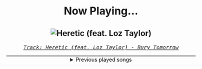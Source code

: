 <div align="center"> 
<h1>Now Playing...</h1>

![Heretic (feat. Loz Taylor)](https://i.scdn.co/image/ab67616d00001e0205cf4716a366cd02d67c0f76)
--
_<samp><a href="https://open.spotify.com/track/2mTi7e03FygOF0bds32848">Track: Heretic (feat. Loz Taylor) - Bury Tomorrow</a></samp>_

<div style="border: 1px #4B5054 solid"></div>
<details>
  <summary>
    Previous played songs
  </summary>
  <table>
    <thead>
      <tr>
        <th>
          Artist
        </th>
        <th>
          Song
        </th>
        <th>
          Link
        </th>
      </tr>
    </thead>
    <tbody>
      <tr><td>Bury Tomorrow</td><td>Heretic (feat. Loz Taylor)</td><td><a href="https://open.spotify.com/track/2mTi7e03FygOF0bds32848">https://open.spotify.com/track/2mTi7e03FygOF0bds32848</a></td></tr><tr><td>Bury Tomorrow</td><td>Heretic (feat. Loz Taylor)</td><td><a href="https://open.spotify.com/track/2mTi7e03FygOF0bds32848">https://open.spotify.com/track/2mTi7e03FygOF0bds32848</a></td></tr><tr><td>Bury Tomorrow</td><td>Heretic (feat. Loz Taylor)</td><td><a href="https://open.spotify.com/track/2mTi7e03FygOF0bds32848">https://open.spotify.com/track/2mTi7e03FygOF0bds32848</a></td></tr><tr><td>Bury Tomorrow</td><td>Heretic (feat. Loz Taylor)</td><td><a href="https://open.spotify.com/track/2mTi7e03FygOF0bds32848">https://open.spotify.com/track/2mTi7e03FygOF0bds32848</a></td></tr><tr><td>Bury Tomorrow</td><td>Heretic (feat. Loz Taylor)</td><td><a href="https://open.spotify.com/track/2mTi7e03FygOF0bds32848">https://open.spotify.com/track/2mTi7e03FygOF0bds32848</a></td></tr><tr><td>Bury Tomorrow</td><td>Heretic (feat. Loz Taylor)</td><td><a href="https://open.spotify.com/track/2mTi7e03FygOF0bds32848">https://open.spotify.com/track/2mTi7e03FygOF0bds32848</a></td></tr><tr><td>Bury Tomorrow</td><td>Heretic (feat. Loz Taylor)</td><td><a href="https://open.spotify.com/track/2mTi7e03FygOF0bds32848">https://open.spotify.com/track/2mTi7e03FygOF0bds32848</a></td></tr><tr><td>Bad Omens</td><td>THE DEATH OF PEACE OF MIND</td><td><a href="https://open.spotify.com/track/6tRneEcItwpSxBtqgem5Dr">https://open.spotify.com/track/6tRneEcItwpSxBtqgem5Dr</a></td></tr><tr><td>Bad Omens</td><td>Just Pretend</td><td><a href="https://open.spotify.com/track/1H4Y9uW4N0LsxJUz0VnaPJ">https://open.spotify.com/track/1H4Y9uW4N0LsxJUz0VnaPJ</a></td></tr><tr><td>Fabvl</td><td>Let It All Burn</td><td><a href="https://open.spotify.com/track/0H5sh6u7xJTAYSHSnh2S8i">https://open.spotify.com/track/0H5sh6u7xJTAYSHSnh2S8i</a></td></tr><tr><td>Rustage</td><td>Look At Me Now</td><td><a href="https://open.spotify.com/track/1aB3jsICVmMsMDV2PaFYAz">https://open.spotify.com/track/1aB3jsICVmMsMDV2PaFYAz</a></td></tr><tr><td>Rustage</td><td>Look At Me Now</td><td><a href="https://open.spotify.com/track/1aB3jsICVmMsMDV2PaFYAz">https://open.spotify.com/track/1aB3jsICVmMsMDV2PaFYAz</a></td></tr><tr><td>Fabvl</td><td>Memory (Inspired by "Bleach")</td><td><a href="https://open.spotify.com/track/7Gg5Pa39I5rjW4aJmaSLf8">https://open.spotify.com/track/7Gg5Pa39I5rjW4aJmaSLf8</a></td></tr><tr><td>Rustage</td><td>Bleed Gray (Akatsuki Rap)</td><td><a href="https://open.spotify.com/track/6fmJ51HRXJx6YVhzv5aSAW">https://open.spotify.com/track/6fmJ51HRXJx6YVhzv5aSAW</a></td></tr><tr><td>Limp Bizkit</td><td>Rollin' (Air Raid Vehicle)</td><td><a href="https://open.spotify.com/track/3IV4swNduIRunHREK80owz">https://open.spotify.com/track/3IV4swNduIRunHREK80owz</a></td></tr><tr><td>Dead by April</td><td>Erased</td><td><a href="https://open.spotify.com/track/1xM90iPZsfHKoFHxiziUpZ">https://open.spotify.com/track/1xM90iPZsfHKoFHxiziUpZ</a></td></tr><tr><td>Hollywood Undead</td><td>Glory</td><td><a href="https://open.spotify.com/track/6N5nbZRMi4SOoJAWBi9zdc">https://open.spotify.com/track/6N5nbZRMi4SOoJAWBi9zdc</a></td></tr><tr><td>Blue Stahli</td><td>Metamorphosis</td><td><a href="https://open.spotify.com/track/438x2era4htmiJyBJWGuHf">https://open.spotify.com/track/438x2era4htmiJyBJWGuHf</a></td></tr><tr><td>Egypt Central</td><td>Over And Under</td><td><a href="https://open.spotify.com/track/6Lah64e21cUytn0QXfuOoF">https://open.spotify.com/track/6Lah64e21cUytn0QXfuOoF</a></td></tr><tr><td>Nightwish</td><td>End Of All Hope</td><td><a href="https://open.spotify.com/track/4ImIAzEB9jI1cO5oFR197w">https://open.spotify.com/track/4ImIAzEB9jI1cO5oFR197w</a></td></tr>
    </tbody>
  </table>
</details>

</div>
